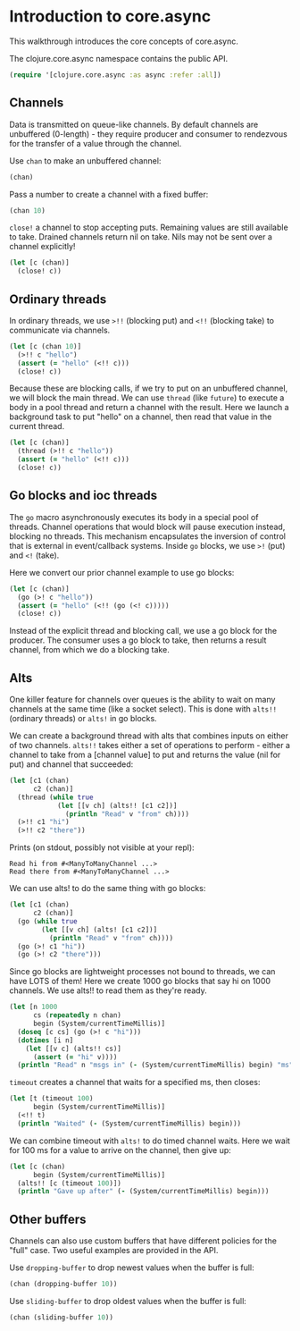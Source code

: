 Introduction to core.async
==========================

This walkthrough introduces the core concepts of core.async.

The clojure.core.async namespace contains the public API.

```clojure
(require '[clojure.core.async :as async :refer :all])
```

Channels
--------

Data is transmitted on queue-like channels. By default channels are unbuffered
(0-length) - they require producer and consumer to rendezvous for the transfer
of a value through the channel.

Use `chan` to make an unbuffered channel:

```clojure
(chan)
```

Pass a number to create a channel with a fixed buffer:

```clojure
(chan 10)
```

`close!` a channel to stop accepting puts. Remaining values are still available
to take. Drained channels return nil on take. Nils may not be sent over a
channel explicitly!

```clojure
(let [c (chan)]
  (close! c))
```

Ordinary threads
----------------

In ordinary threads, we use `>!!` (blocking put) and `<!!` (blocking take) to
communicate via channels.

```clojure
(let [c (chan 10)]
  (>!! c "hello")
  (assert (= "hello" (<!! c)))
  (close! c))
```

Because these are blocking calls, if we try to put on an unbuffered channel, we
will block the main thread. We can use `thread` (like `future`) to execute a
body in a pool thread and return a channel with the result. Here we launch a
background task to put "hello" on a channel, then read that value in the
current thread.

```clojure
(let [c (chan)]
  (thread (>!! c "hello"))
  (assert (= "hello" (<!! c)))
  (close! c))
```

Go blocks and ioc threads
-------------------------

The `go` macro asynchronously executes its body in a special pool of threads.
Channel operations that would block will pause execution instead, blocking no
threads. This mechanism encapsulates the inversion of control that is external
in event/callback systems. Inside `go` blocks, we use `>!` (put) and `<!`
(take).

Here we convert our prior channel example to use go blocks:

```clojure
(let [c (chan)]
  (go (>! c "hello"))
  (assert (= "hello" (<!! (go (<! c)))))
  (close! c))
```

Instead of the explicit thread and blocking call, we use a go block for the
producer. The consumer uses a go block to take, then returns a result channel,
from which we do a blocking take.

Alts
----

One killer feature for channels over queues is the ability to wait on many
channels at the same time (like a socket select). This is done with `alts!!`
(ordinary threads) or `alts!` in go blocks.

We can create a background thread with alts that combines inputs on either of
two channels. `alts!!` takes either a set of operations to perform - either a
channel to take from a [channel value] to put and returns the value (nil for
put) and channel that succeeded:

```clojure
(let [c1 (chan)
      c2 (chan)]
  (thread (while true
            (let [[v ch] (alts!! [c1 c2])]
              (println "Read" v "from" ch))))
  (>!! c1 "hi")
  (>!! c2 "there"))
```

Prints (on stdout, possibly not visible at your repl):

    Read hi from #<ManyToManyChannel ...>
    Read there from #<ManyToManyChannel ...>

We can use alts! to do the same thing with go blocks:

```clojure
(let [c1 (chan)
      c2 (chan)]
  (go (while true
        (let [[v ch] (alts! [c1 c2])]
          (println "Read" v "from" ch))))
  (go (>! c1 "hi"))
  (go (>! c2 "there")))
```

Since go blocks are lightweight processes not bound to threads, we can have
LOTS of them! Here we create 1000 go blocks that say hi on 1000 channels. We
use alts!! to read them as they're ready.

```clojure
(let [n 1000
      cs (repeatedly n chan)
      begin (System/currentTimeMillis)]
  (doseq [c cs] (go (>! c "hi")))
  (dotimes [i n]
    (let [[v c] (alts!! cs)]
      (assert (= "hi" v))))
  (println "Read" n "msgs in" (- (System/currentTimeMillis) begin) "ms"))
```

`timeout` creates a channel that waits for a specified ms, then closes:

```clojure
(let [t (timeout 100)
      begin (System/currentTimeMillis)]
  (<!! t)
  (println "Waited" (- (System/currentTimeMillis) begin)))
```

We can combine timeout with `alts!` to do timed channel waits. Here we wait for
100 ms for a value to arrive on the channel, then give up:

```clojure
(let [c (chan)
      begin (System/currentTimeMillis)]
  (alts!! [c (timeout 100)])
  (println "Gave up after" (- (System/currentTimeMillis) begin)))
```

Other buffers
-------------

Channels can also use custom buffers that have different policies for the
"full" case.  Two useful examples are provided in the API.

Use `dropping-buffer` to drop newest values when the buffer is full:

```clojure
(chan (dropping-buffer 10))
```

Use `sliding-buffer` to drop oldest values when the buffer is full:

```clojure
(chan (sliding-buffer 10))
```
